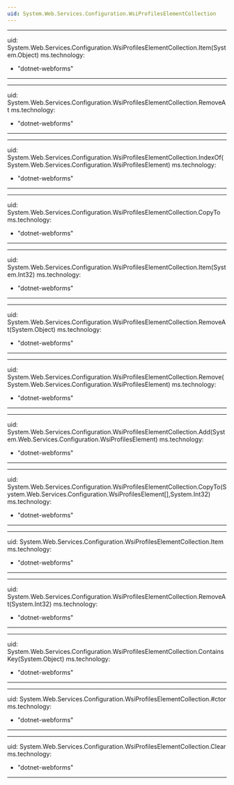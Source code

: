 ```yaml
---
uid: System.Web.Services.Configuration.WsiProfilesElementCollection
---
```


---
uid: System.Web.Services.Configuration.WsiProfilesElementCollection.Item(System.Object)
ms.technology: 
  - "dotnet-webforms"
---

---
uid: System.Web.Services.Configuration.WsiProfilesElementCollection.RemoveAt
ms.technology: 
  - "dotnet-webforms"
---

---
uid: System.Web.Services.Configuration.WsiProfilesElementCollection.IndexOf(System.Web.Services.Configuration.WsiProfilesElement)
ms.technology: 
  - "dotnet-webforms"
---

---
uid: System.Web.Services.Configuration.WsiProfilesElementCollection.CopyTo
ms.technology: 
  - "dotnet-webforms"
---

---
uid: System.Web.Services.Configuration.WsiProfilesElementCollection.Item(System.Int32)
ms.technology: 
  - "dotnet-webforms"
---

---
uid: System.Web.Services.Configuration.WsiProfilesElementCollection.RemoveAt(System.Object)
ms.technology: 
  - "dotnet-webforms"
---

---
uid: System.Web.Services.Configuration.WsiProfilesElementCollection.Remove(System.Web.Services.Configuration.WsiProfilesElement)
ms.technology: 
  - "dotnet-webforms"
---

---
uid: System.Web.Services.Configuration.WsiProfilesElementCollection.Add(System.Web.Services.Configuration.WsiProfilesElement)
ms.technology: 
  - "dotnet-webforms"
---

---
uid: System.Web.Services.Configuration.WsiProfilesElementCollection.CopyTo(System.Web.Services.Configuration.WsiProfilesElement[],System.Int32)
ms.technology: 
  - "dotnet-webforms"
---

---
uid: System.Web.Services.Configuration.WsiProfilesElementCollection.Item
ms.technology: 
  - "dotnet-webforms"
---

---
uid: System.Web.Services.Configuration.WsiProfilesElementCollection.RemoveAt(System.Int32)
ms.technology: 
  - "dotnet-webforms"
---

---
uid: System.Web.Services.Configuration.WsiProfilesElementCollection.ContainsKey(System.Object)
ms.technology: 
  - "dotnet-webforms"
---

---
uid: System.Web.Services.Configuration.WsiProfilesElementCollection.#ctor
ms.technology: 
  - "dotnet-webforms"
---

---
uid: System.Web.Services.Configuration.WsiProfilesElementCollection.Clear
ms.technology: 
  - "dotnet-webforms"
---
